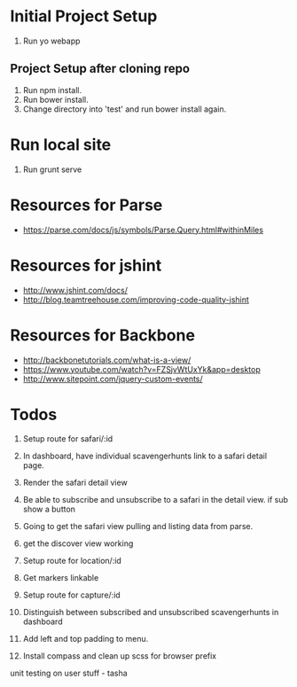 # Initial Project Setup

1. Run yo webapp

## Project Setup after cloning repo

1. Run npm install.
2. Run bower install.
3. Change directory into 'test' and run bower install again.

# Run local site
1. Run grunt serve

# Resources for Parse
* https://parse.com/docs/js/symbols/Parse.Query.html#withinMiles

# Resources for jshint

* http://www.jshint.com/docs/
* http://blog.teamtreehouse.com/improving-code-quality-jshint

# Resources for Backbone

* http://backbonetutorials.com/what-is-a-view/
* https://www.youtube.com/watch?v=FZSjvWtUxYk&app=desktop
* http://www.sitepoint.com/jquery-custom-events/

# Todos

1. Setup route for safari/:id
2. In dashboard, have individual scavengerhunts link to a safari detail page.
3. Render the safari detail view
4. Be able to subscribe and unsubscribe to a safari in the detail view. if sub show a button 

5. Going to get the safari view pulling and listing data from parse.
6. get the discover view working
7. Setup route for location/:id
8. Get markers linkable
9. Setup route for capture/:id
10. Distinguish between subscribed and unsubscribed scavengerhunts in dashboard
11. Add left and top padding to menu.
12. Install compass and clean up scss for browser prefix


unit testing on user stuff - tasha



